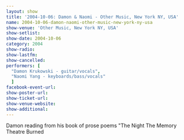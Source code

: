 ```yaml
---
layout: show
title: '2004-10-06: Damon & Naomi - Other Music, New York NY, USA'
name: 2004-10-06-damon-naomi-other-music-new-york-ny-usa
show-venue: 'Other Music, New York NY, USA'
show-setlist: 
show-date: 2004-10-06
category: 2004
show-radio: 
show-lastfm: 
show-cancelled: 
performers: [
  "Damon Krukowski - guitar/vocals",
  "Naomi Yang - keyboards/bass/vocals"
  ]
facebook-event-url: 
show-poster-url: 
show-ticket-url: 
show-venue-website: 
show-additional: 
---
```


Damon reading from his book of prose poems "The Night The Memory Theatre Burned